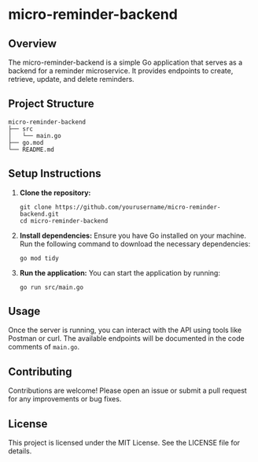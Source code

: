 # micro-reminder-backend

## Overview
The micro-reminder-backend is a simple Go application that serves as a backend for a reminder microservice. It provides endpoints to create, retrieve, update, and delete reminders.

## Project Structure
```
micro-reminder-backend
├── src
│   └── main.go
├── go.mod
└── README.md
```

## Setup Instructions
1. **Clone the repository:**
   ```
   git clone https://github.com/yourusername/micro-reminder-backend.git
   cd micro-reminder-backend
   ```

2. **Install dependencies:**
   Ensure you have Go installed on your machine. Run the following command to download the necessary dependencies:
   ```
   go mod tidy
   ```

3. **Run the application:**
   You can start the application by running:
   ```
   go run src/main.go
   ```

## Usage
Once the server is running, you can interact with the API using tools like Postman or curl. The available endpoints will be documented in the code comments of `main.go`.

## Contributing
Contributions are welcome! Please open an issue or submit a pull request for any improvements or bug fixes.

## License
This project is licensed under the MIT License. See the LICENSE file for details.